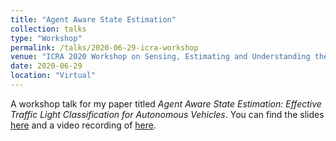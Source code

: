 ```yaml
---
title: "Agent Aware State Estimation"
collection: talks
type: "Workshop"
permalink: /talks/2020-06-29-icra-workshop
venue: "ICRA 2020 Workshop on Sensing, Estimating and Understanding the Dynamic World"
date: 2020-06-29
location: "Virtual"
---
```


A workshop talk for my paper titled *Agent Aware State Estimation: Effective Traffic Light Classification for Autonomous Vehicles*. You can find the slides [here](https://docs.google.com/presentation/d/1aVgf6c5btTpKgel58iW4_ka70iDcQfUHJlhvlrwJzJw/edit?usp=sharing) and a video recording of [here](https://youtu.be/Tm0TXGBX2yk).